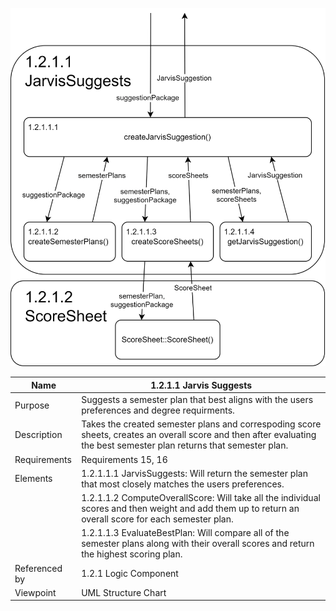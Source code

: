 ![Jarvis Suggests Structure Chart](TeamTwoFiles/JarvisSuggestsStructureChart.svg)

| Name | 1.2.1.1 Jarvis Suggests |
| ----------- | ----------- |
| Purpose | Suggests a semester plan that best aligns with the users preferences and degree requirments. |
| Description | Takes the created semester plans and correspoding score sheets, creates an overall score and then after evaluating the best semester plan returns that semester plan.  |
| Requirements | Requirements 15, 16 |
| Elements | 1.2.1.1.1 JarvisSuggests: Will return the semester plan that most closely matches the users preferences. |
|  | 1.2.1.1.2 ComputeOverallScore: Will take all the individual scores and then weight and add them up to return an overall score for each semester plan. |
|  | 1.2.1.1.3 EvaluateBestPlan: Will compare all of the semester plans along with their overall scores and return the highest scoring plan. |
| Referenced by | 1.2.1 Logic Component  |
| Viewpoint | UML Structure Chart
